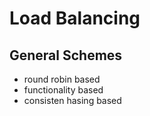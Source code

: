 # Load Balancing
## General Schemes
- round robin based
- functionality based
- consisten hasing based
